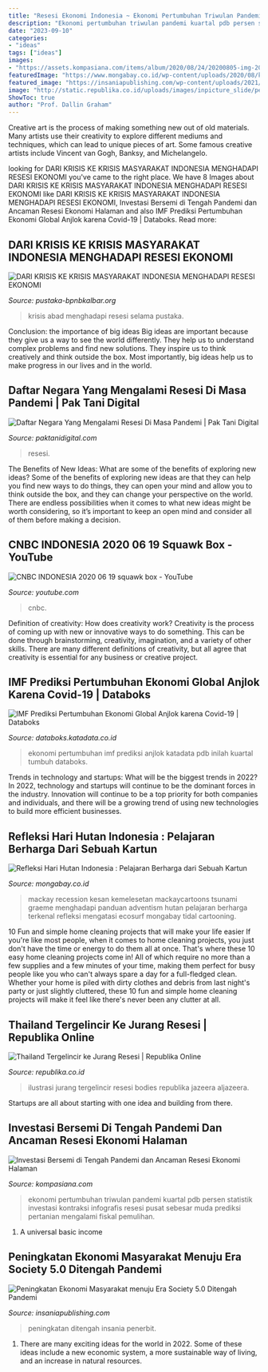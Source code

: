 ```yaml
---
title: "Resesi Ekonomi Indonesia ~ Ekonomi Pertumbuhan Triwulan Pandemi Kuartal Pdb Persen Statistik Investasi Kontraksi Infografis Resesi Pusat Sebesar Muda Prediksi Pertanian Mengalami Fiskal Pemulihan"
description: "Ekonomi pertumbuhan triwulan pandemi kuartal pdb persen statistik investasi kontraksi infografis resesi pusat sebesar muda prediksi pertanian mengalami fiskal pemulihan"
date: "2023-09-10"
categories:
- "ideas"
tags: ["ideas"]
images:
- "https://assets.kompasiana.com/items/album/2020/08/24/20200805-img-20200805-wa0050-5f436781097f361d1151a973.jpg?t=o&amp;v=760"
featuredImage: "https://www.mongabay.co.id/wp-content/uploads/2020/08/kartun-mackay-resesi.jpg"
featured_image: "https://insaniapublishing.com/wp-content/uploads/2021/04/cover-belakang-ekonomi-800x1137.jpg"
image: "http://static.republika.co.id/uploads/images/inpicture_slide/peta-thailand-ilustrasi-_130603135151-570.jpg"
ShowToc: true
author: "Prof. Dallin Graham"
---
```



Creative art is the process of making something new out of old materials. Many artists use their creativity to explore different mediums and techniques, which can lead to unique pieces of art. Some famous creative artists include Vincent van Gogh, Banksy, and Michelangelo.

	

		
looking for DARI KRISIS KE KRISIS MASYARAKAT INDONESIA MENGHADAPI RESESI EKONOMI you've came to the right place. We have 8 Images about DARI KRISIS KE KRISIS MASYARAKAT INDONESIA MENGHADAPI RESESI EKONOMI like DARI KRISIS KE KRISIS MASYARAKAT INDONESIA MENGHADAPI RESESI EKONOMI, Investasi Bersemi di Tengah Pandemi dan Ancaman Resesi Ekonomi Halaman and also IMF Prediksi Pertumbuhan Ekonomi Global Anjlok karena Covid-19 | Databoks. Read more:
		
    
## DARI KRISIS KE KRISIS MASYARAKAT INDONESIA MENGHADAPI RESESI EKONOMI

<img loading=lazy src="https://www.pustaka-bpnbkalbar.org/sites/default/files/gambar/cover/2020/dari-krisis-ke-krisis-masyarakat-indonesia-menghadapi-resesi-ekonomi-selama-abad-20.jpg" onerror="this.onerror=null;this.src='https://tse1.mm.bing.net/th?id=OIP.QaHzJmoTltZg26HjoJPecwHaK9&amp;pid=15.1';" alt="DARI KRISIS KE KRISIS MASYARAKAT INDONESIA MENGHADAPI RESESI EKONOMI">

_Source: pustaka-bpnbkalbar.org_

>krisis abad menghadapi resesi selama pustaka. 

	

Conclusion: the importance of big ideas
Big ideas are important because they give us a way to see the world differently. They help us to understand complex problems and find new solutions. They inspire us to think creatively and think outside the box. Most importantly, big ideas help us to make progress in our lives and in the world.

    
## Daftar Negara Yang Mengalami Resesi Di Masa Pandemi | Pak Tani Digital

<img loading=lazy src="https://paktanidigital.com/artikel/wp-content/uploads/2020/08/resesi.jpeg" onerror="this.onerror=null;this.src='https://tse1.mm.bing.net/th?id=OIP.x-1LgAuARyLxlX3Tur43CQHaEV&amp;pid=15.1';" alt="Daftar Negara Yang Mengalami Resesi Di Masa Pandemi | Pak Tani Digital">

_Source: paktanidigital.com_

>resesi. 

	

The Benefits of New Ideas: What are some of the benefits of exploring new ideas?
Some of the benefits of exploring new ideas are that they can help you find new ways to do things, they can open your mind and allow you to think outside the box, and they can change your perspective on the world. There are endless possibilities when it comes to what new ideas might be worth considering, so it’s important to keep an open mind and consider all of them before making a decision.

    
## CNBC INDONESIA 2020 06 19 Squawk Box - YouTube

<img loading=lazy src="https://i.ytimg.com/vi/nmOPNfqozus/maxresdefault.jpg" onerror="this.onerror=null;this.src='https://tse4.mm.bing.net/th?id=OIP.jLJzeiBE5sQY9TQWzcuR4QHaEK&amp;pid=15.1';" alt="CNBC INDONESIA 2020 06 19 squawk box - YouTube">

_Source: youtube.com_

>cnbc. 

	

Definition of creativity: How does creativity work?
Creativity is the process of coming up with new or innovative ways to do something. This can be done through brainstorming, creativity, imagination, and a variety of other skills. There are many different definitions of creativity, but all agree that creativity is essential for any business or creative project.

    
## IMF Prediksi Pertumbuhan Ekonomi Global Anjlok Karena Covid-19 | Databoks

<img loading=lazy src="https://cdn1.katadata.co.id/media/chart_thumbnail/115054-imf-prediksi-pertumbuhan-ekonomi-global-anjlok-karena-covid-19.png?updated=1590771600" onerror="this.onerror=null;this.src='https://tse3.mm.bing.net/th?id=OIP.rfL_WaCWBYn-JbDuqrJjRAHaEK&amp;pid=15.1';" alt="IMF Prediksi Pertumbuhan Ekonomi Global Anjlok karena Covid-19 | Databoks">

_Source: databoks.katadata.co.id_

>ekonomi pertumbuhan imf prediksi anjlok katadata pdb inilah kuartal tumbuh databoks. 

	

Trends in technology and startups: What will be the biggest trends in 2022?
In 2022, technology and startups will continue to be the dominant forces in the industry. Innovation will continue to be a top priority for both companies and individuals, and there will be a growing trend of using new technologies to build more efficient businesses.

    
## Refleksi Hari Hutan Indonesia : Pelajaran Berharga Dari Sebuah Kartun

<img loading=lazy src="https://www.mongabay.co.id/wp-content/uploads/2020/08/kartun-mackay-resesi.jpg" onerror="this.onerror=null;this.src='https://tse3.mm.bing.net/th?id=OIP.lrfLfSgTGLvhAi0wUM9I-gHaGC&amp;pid=15.1';" alt="Refleksi Hari Hutan Indonesia : Pelajaran Berharga dari Sebuah Kartun">

_Source: mongabay.co.id_

>mackay recession kesan kemelesetan mackaycartoons tsunami graeme menghadapi panduan adventism hutan pelajaran berharga terkenal refleksi mengatasi ecosurf mongabay tidal cartooning. 

	

10 Fun and simple home cleaning projects that will make your life easier
If you're like most people, when it comes to home cleaning projects, you just don't have the time or energy to do them all at once. That's where these 10 easy home cleaning projects come in! All of which require no more than a few supplies and a few minutes of your time, making them perfect for busy people like you who can't always spare a day for a full-fledged clean. Whether your home is piled with dirty clothes and debris from last night's party or just slightly cluttered, these 10 fun and simple home cleaning projects will make it feel like there's never been any clutter at all.

    
## Thailand Tergelincir Ke Jurang Resesi | Republika Online

<img loading=lazy src="http://static.republika.co.id/uploads/images/inpicture_slide/peta-thailand-ilustrasi-_130603135151-570.jpg" onerror="this.onerror=null;this.src='https://tse1.mm.bing.net/th?id=OIP.X8gkn6_OLdO5qUkl9xH22AHaE9&amp;pid=15.1';" alt="Thailand Tergelincir ke Jurang Resesi | Republika Online">

_Source: republika.co.id_

>ilustrasi jurang tergelincir resesi bodies republika jazeera aljazeera. 

	

Startups are all about starting with one idea and building from there.

    
## Investasi Bersemi Di Tengah Pandemi Dan Ancaman Resesi Ekonomi Halaman

<img loading=lazy src="https://assets.kompasiana.com/items/album/2020/08/24/20200805-img-20200805-wa0050-5f436781097f361d1151a973.jpg?t=o&amp;v=760" onerror="this.onerror=null;this.src='https://tse3.mm.bing.net/th?id=OIP.XCG6cF3LZn1F3t2CmR9tIAHaJQ&amp;pid=15.1';" alt="Investasi Bersemi di Tengah Pandemi dan Ancaman Resesi Ekonomi Halaman">

_Source: kompasiana.com_

>ekonomi pertumbuhan triwulan pandemi kuartal pdb persen statistik investasi kontraksi infografis resesi pusat sebesar muda prediksi pertanian mengalami fiskal pemulihan. 

	

1. A universal basic income

    
## Peningkatan Ekonomi Masyarakat Menuju Era Society 5.0 Ditengah Pandemi

<img loading=lazy src="https://insaniapublishing.com/wp-content/uploads/2021/04/cover-belakang-ekonomi-800x1137.jpg" onerror="this.onerror=null;this.src='https://tse4.mm.bing.net/th?id=OIP.HJeQLxvLVCAM6_wQDF0P7QHaKh&amp;pid=15.1';" alt="Peningkatan Ekonomi Masyarakat menuju Era Society 5.0 Ditengah Pandemi">

_Source: insaniapublishing.com_

>peningkatan ditengah insania penerbit. 

	

1. There are many exciting ideas for the world in 2022. Some of these ideas include a new economic system, a more sustainable way of living, and an increase in natural resources.

